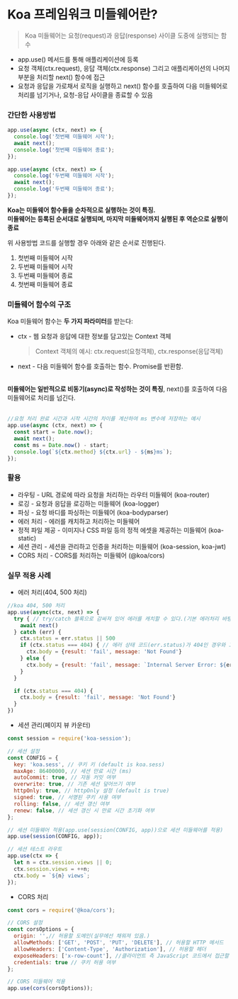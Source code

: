 # Koa 프레임워크 미들웨어란?
> Koa 미들웨어는 요청(request)과 응답(response) 사이클 도중에 실행되는 함수

+ app.use() 메서드를 통해 애플리케이션에 등록
+ 요청 객체(ctx.request), 응답 객체(ctx.response) 그리고 애플리케이션의 나머지 부분을 처리할 next() 함수에 접근
+ 요청과 응답을 가로채서 로직을 실행하고 next() 함수를 호출하여 다음 미들웨어로 처리를 넘기거나, 요청-응답 사이클을 종료할 수 있음

### 간단한 사용방법
```js
app.use(async (ctx, next) => {
  console.log('첫번째 미들웨어 시작');
  await next();
  console.log('첫번째 미들웨어 종료'); 
});

app.use(async (ctx, next) => {
  console.log('두번째 미들웨어 시작');
  await next();
  console.log('두번째 미들웨어 종료');
});
```

<b> Koa는 미들웨어 함수들을 순차적으로 실행하는 것이 특징. 
<br> 미들웨어는 등록된 순서대로 실행되며, 마지막 미들웨어까지 실행된 후 역순으로 실행이 종료 </b>

위 사용방법 코드를 실행할 경우 아래와 같은 순서로 진행된다.
1. 첫번째 미들웨어 시작
2. 두번째 미들웨어 시작
3. 두번째 미들웨어 종료
4. 첫번째 미들웨어 종료

### 미들웨어 함수의 구조
Koa 미들웨어 함수는 <b>두 가지 파라미터</b>를 받는다:
+ ctx - 웹 요청과 응답에 대한 정보를 담고있는 Context 객체
  >  Context 객체의 예시: ctx.request(요청객체), ctx.response(응답객체)
+ next - 다음 미들웨어 함수를 호출하는 함수. Promise를 반환함.
<br>
<b>미들웨어는 일반적으로 비동기(async)로 작성하는 것이 특징</b>, next()를 호출하여 다음 미들웨어로 처리를 넘긴다.
<br><br>

```js
//요청 처리 완료 시간과 시작 시간의 차이를 계산하여 ms 변수에 저장하는 예시
app.use(async (ctx, next) => {
  const start = Date.now();
  await next();
  const ms = Date.now() - start;
  console.log(`${ctx.method} ${ctx.url} - ${ms}ms`);
});
```

### 활용

+ 라우팅 - URL 경로에 따라 요청을 처리하는 라우터 미들웨어 (koa-router)
+ 로깅 - 요청과 응답을 로깅하는 미들웨어 (koa-logger)
+ 파싱 - 요청 바디를 파싱하는 미들웨어 (koa-bodyparser)
+ 에러 처리 - 에러를 캐치하고 처리하는 미들웨어
+ 정적 파일 제공 - 이미지나 CSS 파일 등의 정적 에셋을 제공하는 미들웨어 (koa-static)
+ 세션 관리 - 세션을 관리하고 인증을 처리하는 미들웨어 (koa-session, koa-jwt)
+ CORS 처리 - CORS를 처리하는 미들웨어 (@koa/cors)

### 실무 적용 사례

+ 에러 처리(404, 500 처리)
```js
//koa 404, 500 처리
app.use(async(ctx, next) => {
  try { // try/catch 블록으로 감싸져 있어 에러를 캐치할 수 있다.(기본 에러처리 바탕)
    await next()
  } catch (err) {
    ctx.status = err.status || 500
    if (ctx.status === 404) { // 에러 상태 코드(err.status)가 404인 경우와 그 외의 경우를 구분하여 처리
      ctx.body = {result: 'fail', message: 'Not Found'}
    } else {
      ctx.body = {result: 'fail', message: `Internal Server Error: ${err.message}`}
    }
  }

  if (ctx.status === 404) {
    ctx.body = {result: 'fail', message: 'Not Found'}
  }
})
```

+ 세션 관리(페이지 뷰 카운터)
```js
const session = require('koa-session');

// 세션 설정
const CONFIG = {
  key: 'koa.sess', // 쿠키 키 (default is koa.sess)
  maxAge: 86400000, // 세션 만료 시간 (ms)
  autoCommit: true, // 자동 커밋 여부
  overwrite: true, // 기존 세션 덮어쓰기 여부
  httpOnly: true, // httpOnly 설정 (default is true)
  signed: true, // 서명된 쿠키 사용 여부
  rolling: false, // 세션 갱신 여부
  renew: false, // 세션 갱신 시 만료 시간 초기화 여부
};

// 세션 미들웨어 적용(app.use(session(CONFIG, app))으로 세션 미들웨어를 적용)
app.use(session(CONFIG, app));

// 세션 테스트 라우트
app.use(ctx => {
  let n = ctx.session.views || 0;
  ctx.session.views = ++n;
  ctx.body = `${n} views`;
});
```

+ CORS 처리
```js
const cors = require('@koa/cors');

// CORS 설정
const corsOptions = {
  origin: '',// 허용할 도메인(실무에선 채워져 있음.)
  allowMethods: ['GET', 'POST', 'PUT', 'DELETE'], // 허용할 HTTP 메서드
  allowHeaders: ['Content-Type', 'Authorization'], // 허용할 헤더
  exposeHeaders: ['x-row-count'], //클라이언트 측 JavaScript 코드에서 접근할 수 있는 헤더를 지정
  credentials: true // 쿠키 허용 여부
};

// CORS 미들웨어 적용
app.use(cors(corsOptions));
```
